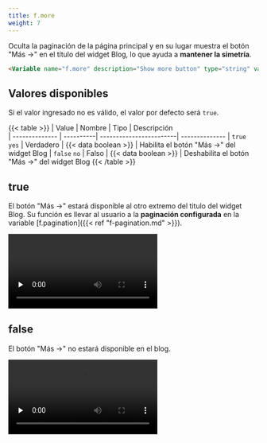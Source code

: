 ```yaml
---
title: f.more
weight: 7
---
```


Oculta la paginación de la página principal y en su lugar muestra el botón "Más →" en el título del widget Blog, lo que ayuda a **mantener la simetría**.

```html
<Variable name="f.more" description="Show more button" type="string" value="true"/>
```

## Valores disponibles

Si el valor ingresado no es válido, el valor por defecto será `true`.

{{< table >}}
| Value          | Nombre    | Tipo                    | Descripción   
| -------------- | ----------| ------------------------| --------------
| `true` `yes`   | Verdadero | {{< data boolean >}}    | Habilita el botón "Más →" del widget Blog
| `false` `no`   | Falso     | {{< data boolean >}}    | Deshabilita el botón "Más →" del widget Blog
{{< /table >}}


## true

El botón "Más →" estará disponible al otro extremo del titulo del widget Blog. Su función es llevar al usuario a la **paginación configurada** en la variable [f.pagination]({{< ref "f-pagination.md" >}}).

<video controls preload="none">
  <source src="/videos/f-more-true.mp4" type="video/mp4">
</video>


## false

El botón "Más →" no estará disponible en el blog.

<video controls preload="none">
  <source src="/videos/f-more-false.mp4" type="video/mp4">
</video>

